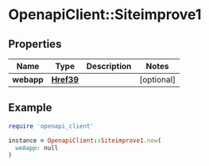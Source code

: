# OpenapiClient::Siteimprove1

## Properties

| Name | Type | Description | Notes |
| ---- | ---- | ----------- | ----- |
| **webapp** | [**Href39**](Href39.md) |  | [optional] |

## Example

```ruby
require 'openapi_client'

instance = OpenapiClient::Siteimprove1.new(
  webapp: null
)
```

